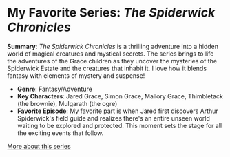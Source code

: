 # My Favorite Series: *The Spiderwick Chronicles*

**Summary**: *The Spiderwick Chronicles* is a thrilling adventure into a hidden world of magical creatures and mystical secrets. The series brings to life the adventures of the Grace children as they uncover the mysteries of the Spiderwick Estate and the creatures that inhabit it. I love how it blends fantasy with elements of mystery and suspense!

- **Genre**: Fantasy/Adventure
- **Key Characters**: Jared Grace, Simon Grace, Mallory Grace, Thimbletack (the brownie), Mulgarath (the ogre)
- **Favorite Episode**: My favorite part is when Jared first discovers Arthur Spiderwick's field guide and realizes there's an entire unseen world waiting to be explored and protected. This moment sets the stage for all the exciting events that follow.

[More about this series](https://en.wikipedia.org/wiki/The_Spiderwick_Chronicles)

